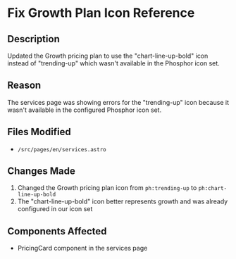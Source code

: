 # Fix Growth Plan Icon Reference

## Description
Updated the Growth pricing plan to use the "chart-line-up-bold" icon instead of "trending-up" which wasn't available in the Phosphor icon set.

## Reason
The services page was showing errors for the "trending-up" icon because it wasn't available in the configured Phosphor icon set.

## Files Modified
- `/src/pages/en/services.astro`

## Changes Made
1. Changed the Growth pricing plan icon from `ph:trending-up` to `ph:chart-line-up-bold`
2. The "chart-line-up-bold" icon better represents growth and was already configured in our icon set

## Components Affected
- PricingCard component in the services page 